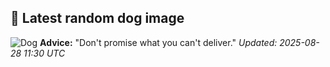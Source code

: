 ## 🐶 Latest random dog image
![Dog](https://images.dog.ceo/breeds/mix/SimonNBJ.jpg)
**Advice:** "Don't promise what you can't deliver."
*Updated: 2025-08-28 11:30 UTC*
